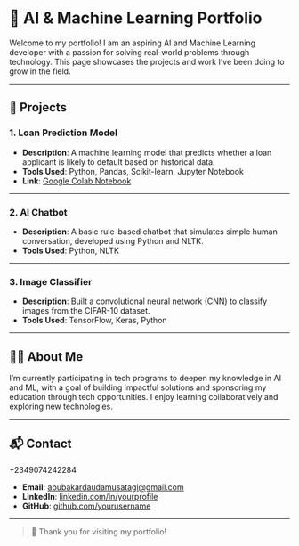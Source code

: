 # 🧠 AI & Machine Learning Portfolio

Welcome to my portfolio! I am an aspiring AI and Machine Learning developer with a passion for solving real-world problems through technology. This page showcases the projects and work I’ve been doing to grow in the field.

---

## 🚀 Projects

### 1. **Loan Prediction Model**
- **Description**: A machine learning model that predicts whether a loan applicant is likely to default based on historical data.
- **Tools Used**: Python, Pandas, Scikit-learn, Jupyter Notebook
- **Link**: [Google Colab Notebook](https://https://www.instagram.com/d.mtagi01?igsh=Mzd4c2hla2h0aGRk/)

---

### 2. **AI Chatbot**
- **Description**: A basic rule-based chatbot that simulates simple human conversation, developed using Python and NLTK.
- **Tools Used**: Python, NLTK

---

### 3. **Image Classifier**
- **Description**: Built a convolutional neural network (CNN) to classify images from the CIFAR-10 dataset.
- **Tools Used**: TensorFlow, Keras, Python

---

## 👨‍💻 About Me

I’m currently participating in tech programs to deepen my knowledge in AI and ML, with a goal of building impactful solutions and sponsoring my education through tech opportunities. I enjoy learning collaboratively and exploring new technologies.

---

## 📬 Contact
+2349074242284
- **Email**: abubakardaudamusatagi@gmail.com  
- **LinkedIn**: [linkedin.com/in/yourprofile](https://github.com/dmtagi01/AI-ML-Portfolio/edit/main/README.md)  
- **GitHub**: [github.com/yourusername](https://github.com/dmtagi01)

---

> 🌟 Thank you for visiting my portfolio!
